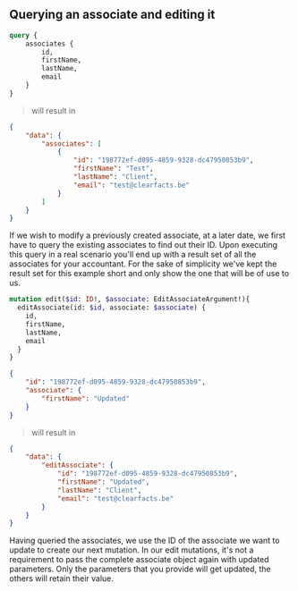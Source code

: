 ## Querying an associate and editing it

```graphql
query {
    associates {
        id,
        firstName,
        lastName,
        email
    }
}
```

> will result in

```json
{
    "data": {
        "associates": [
            {
                "id": "198772ef-d095-4859-9328-dc47950853b9",
                "firstName": "Test",
                "lastName": "Client",
                "email": "test@clearfacts.be"
            }
        ]
    }
}
```

If we wish to modify a previously created associate, at a later date, we first have to query the existing associates to find out their ID.
Upon executing this query in a real scenario you'll end up with a result set of all the associates for your accountant.
For the sake of simplicity we've kept the result set for this example short and only show the one that will be of use to us.

```graphql
mutation edit($id: ID!, $associate: EditAssociateArgument!){
  editAssociate(id: $id, associate: $associate) {
    id,
    firstName,
    lastName,
    email
  }
}
```
```json
{
    "id": "198772ef-d095-4859-9328-dc47950853b9",
    "associate": {
        "firstName": "Updated"
    }
}
```

> will result in

```json
{
    "data": {
        "editAssociate": {
            "id": "198772ef-d095-4859-9328-dc47950853b9",
            "firstName": "Updated",
            "lastName": "Client",
            "email": "test@clearfacts.be"
        }
    }
}
```

Having queried the associates, we use the ID of the associate we want to update to create our next mutation.
In our edit mutations, it's not a requirement to pass the complete associate object again with updated parameters.
Only the parameters that you provide will get updated, the others will retain their value.